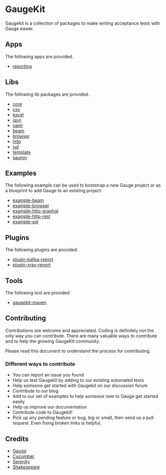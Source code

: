 # GaugeKit
Gaugekit is a collection of packages to make writing acceptance tests with Gauge easier.

## Apps
The following apps are provided.

- [reporting](./apps/reporting)

## Libs
The following lib packages are provided.

- [core](./packages/core)
- [csv](./packages/csv)
- [excel](./packages/excel)
- [json](./packages/json)
- [yaml](./packages/yaml)
- [beam](./packages/beam)
- [browser](./packages/browser)
- [http](./packages/http)
- [sql](./packages/sql)
- [template](./packages/template)
- [sauron](./packages/sauron)

## Examples
The following example can be used to bootstrap a new Gauge project or as a blueprint to add Gauge to an existing project.

- [example-beam](./examples/beamn)
- [example-browser](./examples/browser)
- [example-http-graphql](./examples/http-graphql)
- [example-http-rest](./examples/http-rest)
- [example-sql](./examples/sql)

## Plugins
The following plugins are provided.

- [plugin-kafka-report](./plugins/kafka-report)
- [plugin-xray-report](./plugins/xray-report)

## Tools
The following tool are provided

- [gaugekit-maven](./tools/gaugekit-maven)

## Contributing
Contributions are welcome and appreciated. Coding is definitely not the only way you can contribute. 
There are many valuable ways to contribute and to help the growing GaugeKit community.

Please read this document to understand the process for contributing.

### Different ways to contribute
* You can report an issue you found
* Help us test Gaugekit by adding to our existing automated tests
* Help someone get started with Gaugekit on our discussion forum
* Contribute to our blog
* Add to our set of examples to help someone new to Gauge get started easily
* Help us improve our documentation
* Contribute code to Gaugekit!
* Pick up any pending feature or bug, big or small, then send us a pull request. Even fixing broken links is helpful.

## Credits 
* [Gauge](https://github.com/getgauge/gauge)
* [Cucumber](https://github.com/cucumber)
* [Serenity](https://github.com/serenity-bdd)
* [Shakespeare](https://github.com/mkutz/shakespeare)
